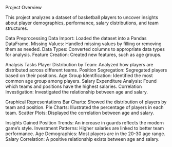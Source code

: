 Project Overview

This project analyzes a dataset of basketball players to uncover insights about player demographics, performance, salary distributions, and team structures.

Data Preprocessing
Data Import: Loaded the dataset into a Pandas DataFrame.
Missing Values: Handled missing values by filling or removing them as needed.
Data Types: Converted columns to appropriate data types for analysis.
Feature Creation: Created new features, such as age groups.

Analysis Tasks
Player Distribution by Team: Analyzed how players are distributed across different teams.
Position Segregation: Segregated players based on their positions.
Age Group Identification: Identified the most common age group among players.
Salary Expenditure Analysis: Found which teams and positions have the highest salaries.
Correlation Investigation: Investigated the relationship between age and salary.

Graphical Representations
Bar Charts: Showed the distribution of players by team and position.
Pie Charts: Illustrated the percentage of players in each team.
Scatter Plots: Displayed the correlation between age and salary.

Insights Gained
Position Trends: An increase in guards reflects the modern game’s style.
Investment Patterns: Higher salaries are linked to better team performance.
Age Demographics: Most players are in the 20-30 age range.
Salary Correlation: A positive relationship exists between age and salary.
